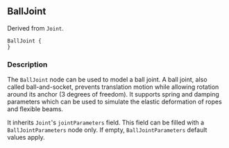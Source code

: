## BallJoint

Derived from `Joint`.


```
BallJoint {
}
```

### Description

The `BallJoint` node can be used to model a ball joint. A ball joint, also
called ball-and-socket, prevents translation motion while allowing rotation
around its anchor (3 degrees of freedom). It supports spring and damping
parameters which can be used to simulate the elastic deformation of ropes and
flexible beams.

It inherits `Joint`'s `jointParameters` field. This field can be filled with a
`BallJointParameters` node only. If empty, `BallJointParameters` default values
apply.

